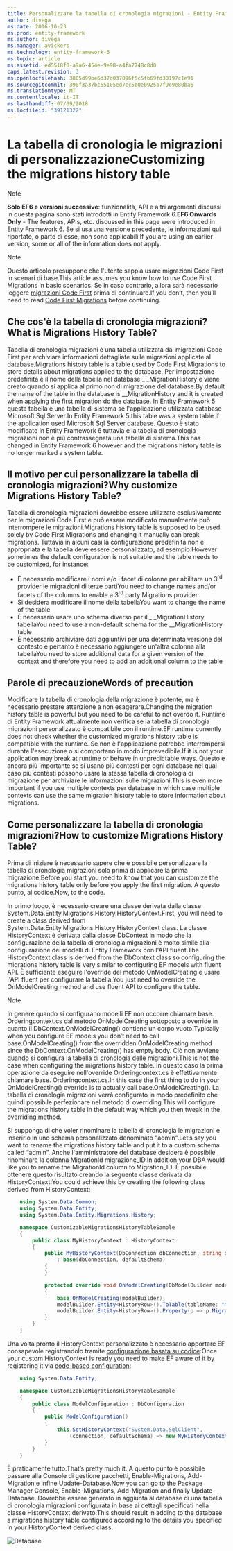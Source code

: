 ```yaml
---
title: Personalizzare la tabella di cronologia migrazioni - Entity Framework 6
author: divega
ms.date: 2016-10-23
ms.prod: entity-framework
ms.author: divega
ms.manager: avickers
ms.technology: entity-framework-6
ms.topic: article
ms.assetid: ed5518f0-a9a6-454e-9e98-a4fa7748c8d0
caps.latest.revision: 3
ms.openlocfilehash: 3805d99be6d37d037096f5c5fb69fd30197c1e91
ms.sourcegitcommit: 390f3a37bc55105ed7cc5b0e0925b7f9c9e80ba6
ms.translationtype: MT
ms.contentlocale: it-IT
ms.lasthandoff: 07/09/2018
ms.locfileid: "39121322"
---
```

# <a name="customizing-the-migrations-history-table"></a><span data-ttu-id="8c3b5-102">La tabella di cronologia le migrazioni di personalizzazione</span><span class="sxs-lookup"><span data-stu-id="8c3b5-102">Customizing the migrations history table</span></span>
> [!NOTE]
> <span data-ttu-id="8c3b5-103">**Solo EF6 e versioni successive**: funzionalità, API e altri argomenti discussi in questa pagina sono stati introdotti in Entity Framework 6.</span><span class="sxs-lookup"><span data-stu-id="8c3b5-103">**EF6 Onwards Only** - The features, APIs, etc. discussed in this page were introduced in Entity Framework 6.</span></span> <span data-ttu-id="8c3b5-104">Se si usa una versione precedente, le informazioni qui riportate, o parte di esse, non sono applicabili.</span><span class="sxs-lookup"><span data-stu-id="8c3b5-104">If you are using an earlier version, some or all of the information does not apply.</span></span>

> [!NOTE]
> <span data-ttu-id="8c3b5-105">Questo articolo presuppone che l'utente sappia usare migrazioni Code First in scenari di base.</span><span class="sxs-lookup"><span data-stu-id="8c3b5-105">This article assumes you know how to use Code First Migrations in basic scenarios.</span></span> <span data-ttu-id="8c3b5-106">Se in caso contrario, allora sarà necessario leggere [migrazioni Code First](~/ef6/modeling/code-first/migrations/index.md) prima di continuare.</span><span class="sxs-lookup"><span data-stu-id="8c3b5-106">If you don’t, then you’ll need to read [Code First Migrations](~/ef6/modeling/code-first/migrations/index.md) before continuing.</span></span>

## <a name="what-is-migrations-history-table"></a><span data-ttu-id="8c3b5-107">Che cos'è la tabella di cronologia migrazioni?</span><span class="sxs-lookup"><span data-stu-id="8c3b5-107">What is Migrations History Table?</span></span>

<span data-ttu-id="8c3b5-108">Tabella di cronologia migrazioni è una tabella utilizzata dal migrazioni Code First per archiviare informazioni dettagliate sulle migrazioni applicate al database.</span><span class="sxs-lookup"><span data-stu-id="8c3b5-108">Migrations history table is a table used by Code First Migrations to store details about migrations applied to the database.</span></span> <span data-ttu-id="8c3b5-109">Per impostazione predefinita è il nome della tabella nel database \_ \_MigrationHistory e viene creato quando si applica al primo non di migrazione del database.</span><span class="sxs-lookup"><span data-stu-id="8c3b5-109">By default the name of the table in the database is \_\_MigrationHistory and it is created when applying the first migration do the database.</span></span> <span data-ttu-id="8c3b5-110">In Entity Framework 5 questa tabella è una tabella di sistema se l'applicazione utilizzata database Microsoft Sql Server.</span><span class="sxs-lookup"><span data-stu-id="8c3b5-110">In Entity Framework 5 this table was a system table if the application used Microsoft Sql Server database.</span></span> <span data-ttu-id="8c3b5-111">Questo è stato modificato in Entity Framework 6 tuttavia e la tabella di cronologia migrazioni non è più contrassegnata una tabella di sistema.</span><span class="sxs-lookup"><span data-stu-id="8c3b5-111">This has changed in Entity Framework 6 however and the migrations history table is no longer marked a system table.</span></span>

## <a name="why-customize-migrations-history-table"></a><span data-ttu-id="8c3b5-112">Il motivo per cui personalizzare la tabella di cronologia migrazioni?</span><span class="sxs-lookup"><span data-stu-id="8c3b5-112">Why customize Migrations History Table?</span></span>

<span data-ttu-id="8c3b5-113">Tabella di cronologia migrazioni dovrebbe essere utilizzate esclusivamente per le migrazioni Code First e può essere modificato manualmente può interrompere le migrazioni.</span><span class="sxs-lookup"><span data-stu-id="8c3b5-113">Migrations history table is supposed to be used solely by Code First Migrations and changing it manually can break migrations.</span></span> <span data-ttu-id="8c3b5-114">Tuttavia in alcuni casi la configurazione predefinita non è appropriata e la tabella deve essere personalizzato, ad esempio:</span><span class="sxs-lookup"><span data-stu-id="8c3b5-114">However sometimes the default configuration is not suitable and the table needs to be customized, for instance:</span></span>

-   <span data-ttu-id="8c3b5-115">È necessario modificare i nomi e/o i facet di colonne per abilitare un 3<sup>rd</sup> provider le migrazioni di terze parti</span><span class="sxs-lookup"><span data-stu-id="8c3b5-115">You need to change names and/or facets of the columns to enable a 3<sup>rd</sup> party Migrations provider</span></span>
-   <span data-ttu-id="8c3b5-116">Si desidera modificare il nome della tabella</span><span class="sxs-lookup"><span data-stu-id="8c3b5-116">You want to change the name of the table</span></span>
-   <span data-ttu-id="8c3b5-117">È necessario usare uno schema diverso per il \_ \_MigrationHistory tabella</span><span class="sxs-lookup"><span data-stu-id="8c3b5-117">You need to use a non-default schema for the \_\_MigrationHistory table</span></span>
-   <span data-ttu-id="8c3b5-118">È necessario archiviare dati aggiuntivi per una determinata versione del contesto e pertanto è necessario aggiungere un'altra colonna alla tabella</span><span class="sxs-lookup"><span data-stu-id="8c3b5-118">You need to store additional data for a given version of the context and therefore you need to add an additional column to the table</span></span>

## <a name="words-of-precaution"></a><span data-ttu-id="8c3b5-119">Parole di precauzione</span><span class="sxs-lookup"><span data-stu-id="8c3b5-119">Words of precaution</span></span>

<span data-ttu-id="8c3b5-120">Modificare la tabella di cronologia della migrazione è potente, ma è necessario prestare attenzione a non esagerare.</span><span class="sxs-lookup"><span data-stu-id="8c3b5-120">Changing the migration history table is powerful but you need to be careful to not overdo it.</span></span> <span data-ttu-id="8c3b5-121">Runtime di Entity Framework attualmente non verifica se la tabella di cronologia migrazioni personalizzato è compatibile con il runtime.</span><span class="sxs-lookup"><span data-stu-id="8c3b5-121">EF runtime currently does not check whether the customized migrations history table is compatible with the runtime.</span></span> <span data-ttu-id="8c3b5-122">Se non è l'applicazione potrebbe interrompersi durante l'esecuzione o si comportano in modo imprevedibile.</span><span class="sxs-lookup"><span data-stu-id="8c3b5-122">If it is not your application may break at runtime or behave in unpredictable ways.</span></span> <span data-ttu-id="8c3b5-123">Questo è ancora più importante se si usano più contesti per ogni database nel qual caso più contesti possono usare la stessa tabella di cronologia di migrazione per archiviare le informazioni sulle migrazioni.</span><span class="sxs-lookup"><span data-stu-id="8c3b5-123">This is even more important if you use multiple contexts per database in which case multiple contexts can use the same migration history table to store information about migrations.</span></span>

## <a name="how-to-customize-migrations-history-table"></a><span data-ttu-id="8c3b5-124">Come personalizzare la tabella di cronologia migrazioni?</span><span class="sxs-lookup"><span data-stu-id="8c3b5-124">How to customize Migrations History Table?</span></span>

<span data-ttu-id="8c3b5-125">Prima di iniziare è necessario sapere che è possibile personalizzare la tabella di cronologia migrazioni solo prima di applicare la prima migrazione.</span><span class="sxs-lookup"><span data-stu-id="8c3b5-125">Before you start you need to know that you can customize the migrations history table only before you apply the first migration.</span></span> <span data-ttu-id="8c3b5-126">A questo punto, al codice.</span><span class="sxs-lookup"><span data-stu-id="8c3b5-126">Now, to the code.</span></span>

<span data-ttu-id="8c3b5-127">In primo luogo, è necessario creare una classe derivata dalla classe System.Data.Entity.Migrations.History.HistoryContext.</span><span class="sxs-lookup"><span data-stu-id="8c3b5-127">First, you will need to create a class derived from System.Data.Entity.Migrations.History.HistoryContext class.</span></span> <span data-ttu-id="8c3b5-128">La classe HistoryContext è derivata dalla classe DbContext in modo che la configurazione della tabella di cronologia migrazioni è molto simile alla configurazione dei modelli di Entity Framework con l'API fluent.</span><span class="sxs-lookup"><span data-stu-id="8c3b5-128">The HistoryContext class is derived from the DbContext class so configuring the migrations history table is very similar to configuring EF models with fluent API.</span></span> <span data-ttu-id="8c3b5-129">È sufficiente eseguire l'override del metodo OnModelCreating e usare l'API fluent per configurare la tabella.</span><span class="sxs-lookup"><span data-stu-id="8c3b5-129">You just need to override the OnModelCreating method and use fluent API to configure the table.</span></span>

>[!NOTE]
> <span data-ttu-id="8c3b5-130">In genere quando si configurano modelli EF non occorre chiamare base. Orderingcontext.cs dal metodo OnModelCreating sottoposto a override in quanto il DbContext.OnModelCreating() contiene un corpo vuoto.</span><span class="sxs-lookup"><span data-stu-id="8c3b5-130">Typically when you configure EF models you don’t need to call base.OnModelCreating() from the overridden OnModelCreating method since the DbContext.OnModelCreating() has empty body.</span></span> <span data-ttu-id="8c3b5-131">Ciò non avviene quando si configura la tabella di cronologia delle migrazioni.</span><span class="sxs-lookup"><span data-stu-id="8c3b5-131">This is not the case when configuring the migrations history table.</span></span> <span data-ttu-id="8c3b5-132">In questo caso la prima operazione da eseguire nell'override Orderingcontext.cs è effettivamente chiamare base. Orderingcontext.cs.</span><span class="sxs-lookup"><span data-stu-id="8c3b5-132">In this case the first thing to do in your OnModelCreating() override is to actually call base.OnModelCreating().</span></span> <span data-ttu-id="8c3b5-133">La tabella di cronologia migrazioni verrà configurato in modo predefinito che quindi possibile perfezionare nel metodo di overriding.</span><span class="sxs-lookup"><span data-stu-id="8c3b5-133">This will configure the migrations history table in the default way which you then tweak in the overriding method.</span></span>

<span data-ttu-id="8c3b5-134">Si supponga di che voler rinominare la tabella di cronologia le migrazioni e inserirlo in uno schema personalizzato denominato "admin".</span><span class="sxs-lookup"><span data-stu-id="8c3b5-134">Let’s say you want to rename the migrations history table and put it to a custom schema called “admin”.</span></span> <span data-ttu-id="8c3b5-135">Anche l'amministratore del database desidera è possibile rinominare la colonna MigrationId migrazione\_ID.</span><span class="sxs-lookup"><span data-stu-id="8c3b5-135">In addition your DBA would like you to rename the MigrationId column to Migration\_ID.</span></span>  <span data-ttu-id="8c3b5-136">È possibile ottenere questo risultato creando la seguente classe derivata da HistoryContext:</span><span class="sxs-lookup"><span data-stu-id="8c3b5-136">You could achieve this by creating the following class derived from HistoryContext:</span></span>

``` csharp
    using System.Data.Common;
    using System.Data.Entity;
    using System.Data.Entity.Migrations.History;

    namespace CustomizableMigrationsHistoryTableSample
    {
        public class MyHistoryContext : HistoryContext
        {
            public MyHistoryContext(DbConnection dbConnection, string defaultSchema)
                : base(dbConnection, defaultSchema)
            {
            }

            protected override void OnModelCreating(DbModelBuilder modelBuilder)
            {
                base.OnModelCreating(modelBuilder);
                modelBuilder.Entity<HistoryRow>().ToTable(tableName: "MigrationHistory", schemaName: "admin");
                modelBuilder.Entity<HistoryRow>().Property(p => p.MigrationId).HasColumnName("Migration_ID");
            }
        }
    }
```

<span data-ttu-id="8c3b5-137">Una volta pronto il HistoryContext personalizzato è necessario apportare EF consapevole registrandolo tramite [configurazione basata su codice](http://msdn.com/data/jj680699):</span><span class="sxs-lookup"><span data-stu-id="8c3b5-137">Once your custom HistoryContext is ready you need to make EF aware of it by registering it via [code-based configuration](http://msdn.com/data/jj680699):</span></span>

``` csharp
    using System.Data.Entity;

    namespace CustomizableMigrationsHistoryTableSample
    {
        public class ModelConfiguration : DbConfiguration
        {
            public ModelConfiguration()
            {
                this.SetHistoryContext("System.Data.SqlClient",
                    (connection, defaultSchema) => new MyHistoryContext(connection, defaultSchema));
            }
        }
    }
```

<span data-ttu-id="8c3b5-138">È praticamente tutto.</span><span class="sxs-lookup"><span data-stu-id="8c3b5-138">That’s pretty much it.</span></span> <span data-ttu-id="8c3b5-139">A questo punto è possibile passare alla Console di gestione pacchetti, Enable-Migrations, Add-Migration e infine Update-Database.</span><span class="sxs-lookup"><span data-stu-id="8c3b5-139">Now you can go to the Package Manager Console, Enable-Migrations, Add-Migration and finally Update-Database.</span></span> <span data-ttu-id="8c3b5-140">Dovrebbe essere generato in aggiunta al database di una tabella di cronologia migrazioni configurata in base ai dettagli specificati nella classe HistoryContext derivato.</span><span class="sxs-lookup"><span data-stu-id="8c3b5-140">This should result in adding to the database a migrations history table configured according to the details you specified in your HistoryContext derived class.</span></span>

![Database](~/ef6/media/database.png)

